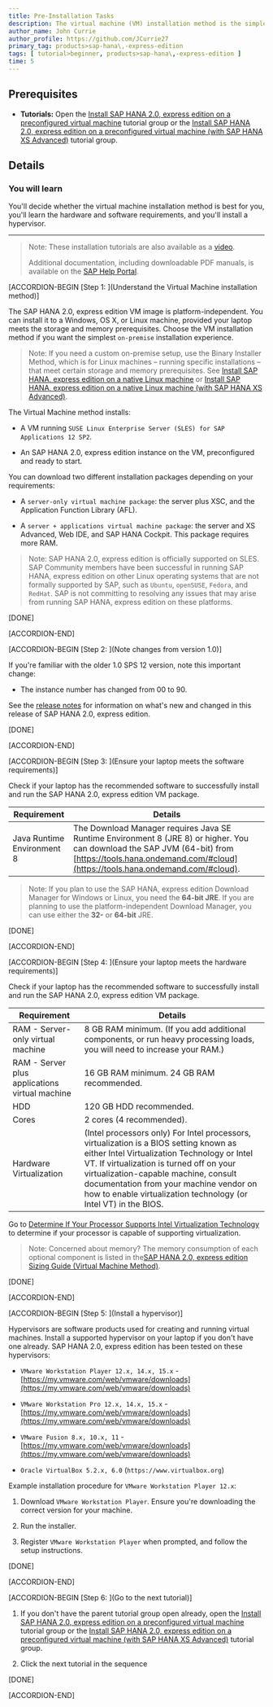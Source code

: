 ```yaml
---
title: Pre-Installation Tasks
description: The virtual machine (VM) installation method is the simplest SAP HANA 2.0, express edition on-premise installation method for compatible Windows, OS X, and Linux laptops. Perform these pre-installation tasks first, before you register.
author_name: John Currie
author_profile: https://github.com/JCurrie27
primary_tag: products>sap-hana\,-express-edition
tags: [ tutorial>beginner, products>sap-hana\,-express-edition ]
time: 5
---
```


<!-- loio6d73440459d4476c8f21bb852d7f36a4 -->

## Prerequisites
 - **Tutorials:**  Open the [Install SAP HANA 2.0, express edition on a preconfigured virtual machine](https://developers.sap.com/group.hxe-install-vm.html) tutorial group or the [Install SAP HANA 2.0, express edition on a preconfigured virtual machine (with SAP HANA XS Advanced)](https://developers.sap.com/group.hxe-install-vm.html) tutorial group. 

## Details
### You will learn
You'll decide whether the virtual machine installation method is best for you, you'll learn the hardware and software requirements, and you'll install a hypervisor.

---

> Note:
> These installation tutorials are also available as a [video](https://www.sap.com/assetdetail/2016/09/d2900513-8a7c-0010-82c7-eda71af511fa.html).
> 
> Additional documentation, including downloadable PDF manuals, is available on the [SAP Help Portal](https://help.sap.com/viewer/p/SAP_HANA,_EXPRESS_EDITION).
> 
> 

[ACCORDION-BEGIN [Step 1: ](Understand the Virtual Machine installation method)]

The SAP HANA 2.0, express edition VM image is platform-independent. You can install it to a Windows, OS X, or Linux machine, provided your laptop meets the storage and memory prerequisites. Choose the VM installation method if you want the simplest `on-premise` installation experience.

> Note:
> If you need a custom on-premise setup, use the Binary Installer Method, which is for Linux machines – running specific installations – that meet certain storage and memory prerequisites. See [Install SAP HANA, express edition on a native Linux machine](https://developers.sap.com/group.hxe-install-binary.html) or [Install SAP HANA, express edition on a native Linux machine (with SAP HANA XS Advanced)](https://developers.sap.com/group.hxe-install-binary-xsa.html).
> 
> 

The Virtual Machine method installs:

-   A VM running `SUSE Linux Enterprise Server (SLES) for SAP Applications 12 SP2`.

-   An SAP HANA 2.0, express edition instance on the VM, preconfigured and ready to start.


You can download two different installation packages depending on your requirements:

-   A `server-only virtual machine package`: the server plus XSC, and the Application Function Library (AFL).

-   A `server + applications virtual machine package`: the server and XS Advanced, Web IDE, and SAP HANA Cockpit. This package requires more RAM.


> Note:
> SAP HANA 2.0, express edition is officially supported on SLES. SAP Community members have been successful in running SAP HANA, express edition on other Linux operating systems that are not formally supported by SAP, such as `Ubuntu`, `openSUSE`, `Fedora`, and `RedHat`. SAP is not committing to resolving any issues that may arise from running SAP HANA, express edition on these platforms.
> 
> 

[DONE]

[ACCORDION-END]

[ACCORDION-BEGIN [Step 2: ](Note changes from version 1.0)]

If you're familiar with the older 1.0 SPS 12 version, note this important change:

-   The instance number has changed from 00 to 90.


See the [release notes](https://developers.sap.com/topics/sap-hana-express.resources.html#releaseNotes) for information on what's new and changed in this release of SAP HANA 2.0, express edition.

[DONE]

[ACCORDION-END]

[ACCORDION-BEGIN [Step 3: ](Ensure your laptop meets the software requirements)]

Check if your laptop has the recommended software to successfully install and run the SAP HANA 2.0, express edition VM package.

|Requirement|Details|
|-----------|-------|
|Java Runtime Environment 8|The Download Manager requires Java SE Runtime Environment 8 (JRE 8) or higher. You can download the SAP JVM (64-bit) from [https://tools.hana.ondemand.com/#cloud](https://tools.hana.ondemand.com/#cloud).|

> Note:
> If you plan to use the SAP HANA, express edition Download Manager for Windows or Linux, you need the **64-bit JRE**. If you are planning to use the platform-independent Download Manager, you can use either the **32-** or **64-bit** JRE.
> 
> 

[DONE]

[ACCORDION-END]

[ACCORDION-BEGIN [Step 4: ](Ensure your laptop meets the hardware requirements)]

Check if your laptop has the recommended software to successfully install and run the SAP HANA 2.0, express edition VM package.

|Requirement|Details|
|-----------|-------|
|RAM - Server-only virtual machine|8 GB RAM minimum. (If you add additional components, or run heavy processing loads, you will need to increase your RAM.)|
|RAM - Server plus applications virtual machine|16 GB RAM minimum. 24 GB RAM recommended.|
|HDD|120 GB HDD recommended.|
|Cores|2 cores (4 recommended).|
|Hardware Virtualization|(Intel processors only) For Intel processors, virtualization is a BIOS setting known as either Intel Virtualization Technology or Intel VT. If virtualization is turned off on your virtualization-capable machine, consult documentation from your machine vendor on how to enable virtualization technology (or Intel VT) in the BIOS.|

Go to [Determine If Your Processor Supports Intel Virtualization Technology](https://www.intel.com/content/www/us/en/support/articles/000005486/processors.html) to determine if your processor is capable of supporting virtualization.

> Note:
> Concerned about memory? The memory consumption of each optional component is listed in the[SAP HANA 2.0, express edition Sizing Guide (Virtual Machine Method)](https://help.sap.com/viewer/DRAFT/9e4243e92f244537b2164a57a405a9fd/latest/en-US).
> 
> 

[DONE]

[ACCORDION-END]

[ACCORDION-BEGIN [Step 5: ](Install a hypervisor)]

Hypervisors are software products used for creating and running virtual machines. Install a supported hypervisor on your laptop if you don't have one already. SAP HANA 2.0, express edition has been tested on these hypervisors:

-   `VMware Workstation Player 12.x, 14.x, 15.x` - [https://my.vmware.com/web/vmware/downloads](https://my.vmware.com/web/vmware/downloads)

-   `VMware Workstation Pro 12.x, 14.x, 15.x` - [https://my.vmware.com/web/vmware/downloads](https://my.vmware.com/web/vmware/downloads)

-   `VMware Fusion 8.x, 10.x, 11` - [https://my.vmware.com/web/vmware/downloads](https://my.vmware.com/web/vmware/downloads)
-   `Oracle VirtualBox 5.2.x, 6.0` (`https://www.virtualbox.org`)

Example installation procedure for `VMware Workstation Player 12.x`:

1.  Download `VMware Workstation Player`. Ensure you're downloading the correct version for your machine.

2.  Run the installer.

3.  Register `VMware Workstation Player` when prompted, and follow the setup instructions.


[DONE]

[ACCORDION-END]

[ACCORDION-BEGIN [Step 6: ](Go to the next tutorial)]

1.   If you don't have the parent tutorial group open already, open the [Install SAP HANA 2.0, express edition on a preconfigured virtual machine](https://developers.sap.com/group.hxe-install-vm.html) tutorial group or the [Install SAP HANA 2.0, express edition on a preconfigured virtual machine (with SAP HANA XS Advanced)](https://developers.sap.com/group.hxe-install-vm.html) tutorial group. 

2.   Click the next tutorial in the sequence 

[DONE]

[ACCORDION-END]


